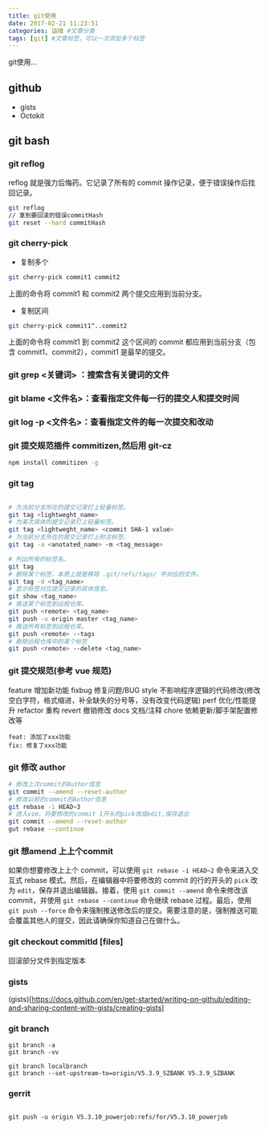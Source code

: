 ```yaml
---
title: git使用
date: 2017-02-21 11:23:51
categories: 运维 #文章分类
tags: [git] #文章标签，可以一次添加多个标签
---
```


git使用...

<!-- more -->

## github

- gists
- Octokit

## git bash

### git reflog

reflog 就是强力后悔药。它记录了所有的 commit 操作记录，便于错误操作后找回记录。

```sh
git reflog
// 拿到要回滚的错误commitHash
git reset --hard commitHash
```

### git cherry-pick

- 复制多个

```sh
git cherry-pick commit1 commit2
```

上面的命令将 commit1 和 commit2 两个提交应用到当前分支。

- 复制区间

```sh
git cherry-pick commit1^..commit2
```

上面的命令将 commit1 到 commit2 这个区间的 commit 都应用到当前分支（包含 commit1、commit2），commit1 是最早的提交。

### git grep <关键词> ：搜索含有关键词的文件

### git blame <文件名>：查看指定文件每一行的提交人和提交时间

### git log -p <文件名>：查看指定文件的每一次提交和改动

### git 提交规范插件 commitizen,然后用 git-cz

```sh
npm install commitizen -g
```

### git tag

```sh

# 为当前分支所在的提交记录打上轻量标签。
git tag <lightweght_name>
# 为某次具体的提交记录打上轻量标签。
git tag <lightweght_name> <commit SHA-1 value>
# 为当前分支所在的提交记录打上附注标签。
git tag -a <anotated_name> -m <tag_message>

# 列出所有的标签名。
git tag
# 删除某个标签，本质上就是移除 .git/refs/tags/ 中对应的文件。
git tag -d <tag_name>
# 显示标签对应提交记录的具体信息。
git show <tag_name>
# 推送某个标签到远程仓库。
git push <remote> <tag_name>
git push -u origin master <tag_name>
# 推送所有标签到远程仓库。
git push <remote> --tags
# 删除远程仓库中的某个标签
git push <remote> --delete <tag_name>
```

### git 提交规范(参考 vue 规范)

feature 增加新功能
fixbug 修复问题/BUG
style 不影响程序逻辑的代码修改(修改空白字符，格式缩进，补全缺失的分号等，没有改变代码逻辑)
perf 优化/性能提升
refactor 重构
revert 撤销修改
docs 文档/注释
chore 依赖更新/脚手架配置修改等

```
feat: 添加了xxx功能
fix: 修复了xxx功能
```

### git 修改 author

```sh
# 修改上次commit的Author信息
git commit --amend --reset-author
# 修改以前的commit的Author信息
git rebase -i HEAD~3
# 进入vim，将要修改的commit 1开头的pick改成edit,保存退出
git commit --amend --reset-author
gut rebase --continue
```

### git 想amend 上上个commit

如果你想要修改上上个 commit，可以使用 `git rebase -i HEAD~2` 命令来进入交互式 rebase 模式。然后，在编辑器中将要修改的 commit 的行的开头的 `pick` 改为 `edit`，保存并退出编辑器。接着，使用 `git commit --amend` 命令来修改该 commit，并使用 `git rebase --continue` 命令继续 rebase 过程。最后，使用 `git push --force` 命令来强制推送修改后的提交。需要注意的是，强制推送可能会覆盖其他人的提交，因此请确保你知道自己在做什么。

### git checkout commitId [files]

回滚部分文件到指定版本

### gists

(gists)[https://docs.github.com/en/get-started/writing-on-github/editing-and-sharing-content-with-gists/creating-gists]

### git branch

```shell
git branch -a
git branch -vv

git branch localbranch
git branch --set-upstream-to=origin/V5.3.9_SZBANK V5.3.9_SZBANK
```

### gerrit

```shell

git push -u origin V5.3.10_powerjob:refs/for/V5.3.10_powerjob

```